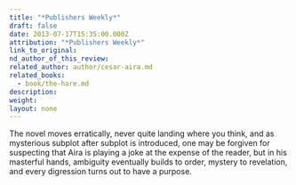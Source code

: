 ```yaml
---
title: "*Publishers Weekly*"
draft: false
date: 2013-07-17T15:35:00.000Z
attribution: "*Publishers Weekly*"
link_to_original:
nd_author_of_this_review:
related_author: author/cesar-aira.md
related_books:
  - book/the-hare.md
description:
weight:
layout: none
---
```

The novel moves erratically, never quite landing where you think, and as mysterious subplot after subplot is introduced, one may be forgiven for suspecting that Aira is playing a joke at the expense of the reader, but in his masterful hands, ambiguity eventually builds to order, mystery to revelation, and every digression turns out to have a purpose.

